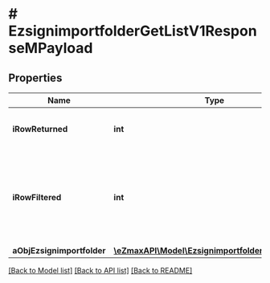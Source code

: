 # # EzsignimportfolderGetListV1ResponseMPayload

## Properties

Name | Type | Description | Notes
------------ | ------------- | ------------- | -------------
**iRowReturned** | **int** | The number of rows returned |
**iRowFiltered** | **int** | The number of rows matching your filters (if any) or the total number of rows |
**aObjEzsignimportfolder** | [**\eZmaxAPI\Model\EzsignimportfolderListElement[]**](EzsignimportfolderListElement.md) |  |

[[Back to Model list]](../../README.md#models) [[Back to API list]](../../README.md#endpoints) [[Back to README]](../../README.md)
